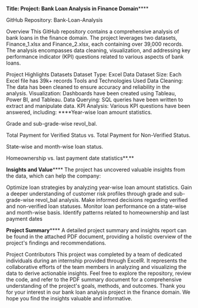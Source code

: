 **Title: Project: **Bank Loan Analysis in Finance Domain********

GitHub Repository: Bank-Loan-Analysis

Overview
This GitHub repository contains a comprehensive analysis of bank loans in the finance domain. The project leverages two datasets, Finance_1.xlsx and Finance_2.xlsx, each containing over 39,000 records. The analysis encompasses data cleaning, visualization, and addressing key performance indicator (KPI) questions related to various aspects of bank loans.

Project Highlights
Datasets
Dataset Type: Excel Data
Dataset Size: Each Excel file has 39k+ records
Tools and Technologies Used
Data Cleaning: The data has been cleaned to ensure accuracy and reliability in the analysis.
Visualization: Dashboards have been created using Tableau, Power BI, and Tableau.
Data Querying: SQL queries have been written to extract and manipulate data.
KPI Analysis: Various KPI questions have been answered, including:
****Year-wise loan amount statistics.

Grade and sub-grade-wise revol_bal.

Total Payment for Verified Status vs. Total Payment for Non-Verified Status.

State-wise and month-wise loan status.

Homeownership vs. last payment date statistics**.**

**Insights and Value******
The project has uncovered valuable insights from the data, which can help the company:

Optimize loan strategies by analyzing year-wise loan amount statistics.
Gain a deeper understanding of customer risk profiles through grade and sub-grade-wise revol_bal analysis.
Make informed decisions regarding verified and non-verified loan statuses.
Monitor loan performance on a state-wise and month-wise basis.
Identify patterns related to homeownership and last payment dates

**Project Summary******
A detailed project summary and insights report can be found in the attached PDF document, providing a holistic overview of the project's findings and recommendations.

Project Contributors
This project was completed by a team of dedicated individuals during an internship provided through ExcelR. It represents the collaborative efforts of the team members in analyzing and visualizing the data to derive actionable insights.
Feel free to explore the repository, review the code, and refer to the PDF summary document for a comprehensive understanding of the project's goals, methods, and outcomes.
Thank you for your interest in our bank loan analysis project in the finance domain. We hope you find the insights valuable and informative.
